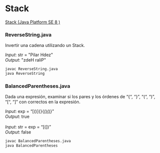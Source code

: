 # Stack
[Stack (Java Platform SE 8 )](https://docs.oracle.com/javase/8/docs/api/java/util/Stack.html)

### ReverseString.java
Invertir una cadena utilizando un Stack. 

*Input*: str = "Pilar Hdez" <br/>
*Output*: "zdeH raliP" <br/>

```bash
javac ReverseString.java 
java ReverseString
```

### BalancedParentheses.java
Dada una expresión, examinar si los pares y los órdenes de “{“, “}”, “(“, “)”, “[“, “]” con correctos en la expresión. 

*Input*: exp = “[()]{}{[()()]()}” <br/>
*Output*: true <br/>
<br />
*Input*: str = exp = “[(])” <br/>
*Output*: false <br/>

```bash
javac BalancedParentheses.java 
java BalancedParentheses
```